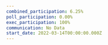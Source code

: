 ```yaml
---
combined_participation: 6.25%
poll_participation: 0.00%
exec_participation: 100%
communication: No Data
start_date: 2022-03-14T00:00:00.000Z
---
```

